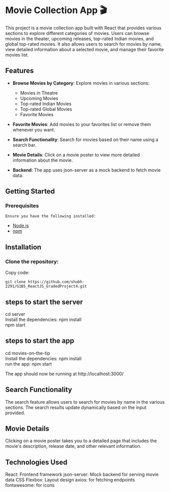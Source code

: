 # Movie Collection App 🎬

This project is a movie collection app built with React that provides various sections to explore different categories of movies. Users can browse movies in the theater, upcoming releases, top-rated Indian movies, and global top-rated movies. It also allows users to search for movies by name, view detailed information about a selected movie, and manage their favorite movies list.

## Features
- **Browse Movies by Category**:
   Explore movies in various sections:

    - Movies in Theatre
    - Upcoming Movies
    - Top-rated Indian Movies
    - Top-rated Global Movies
    - Favorite Movies

- **Favorite Movies**:
    Add movies to your favorites list or remove them whenever you want.

- **Search Functionality**:
    Search for movies based on their name using a search bar.

- **Movie Details**:
    Click on a movie poster to view more detailed information about the movie.

- **Backend**:
    The app uses json-server as a mock backend to fetch movie data.

## Getting Started
  ### Prerequisites
    Ensure you have the following installed:

   - [Node.js](https://nodejs.org/)
   - [npm](https://www.npmjs.com/)
## Installation
  ### Clone the repository:
  Copy code:

   ```git clone https://github.com/shubh-2291/G1B5_ReactJS_GradedProject4.git ```

  ## steps to start the server
   cd server<br>
   Install the dependencies: npm install<br>
   npm start

  ## steps to start the app
   cd movies-on-the-tip <br>
   Install the dependencies: npm install <br>
   run the app: npm start

The app should now be running at http://localhost:3000/

## Search Functionality
The search feature allows users to search for movies by name in the various sections. The search results update dynamically based on the input provided.

## Movie Details
Clicking on a movie poster takes you to a detailed page that includes the movie's description, release date, and other relevant information.

## Technologies Used
 React: Frontend framework
 json-server: Mock backend for serving movie data
 CSS Flexbox: Layout design
 axios: for fetching endpoints
 fontawesome: for icons